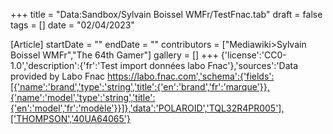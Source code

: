 +++
title = "Data:Sandbox/Sylvain Boissel WMFr/TestFnac.tab"
draft = false
tags = []
date = "02/04/2023"

[Article]
startDate = ""
endDate = ""
contributors = ["Mediawiki>Sylvain Boissel WMFr","The 64th Gamer"]
gallery = []
+++
{'license':'CC0-1.0','description':{'fr':'Test import données labo Fnac'},'sources':'Data provided by Labo Fnac https://labo.fnac.com','schema':{'fields':[{'name':'brand','type':'string','title':{'en':'brand','fr':'marque'}},{'name':'model','type':'string','title':{'en':'model','fr':'modèle'}}]},'data':'POLAROID','TQL32R4PR005'],['THOMPSON','40UA64065'}